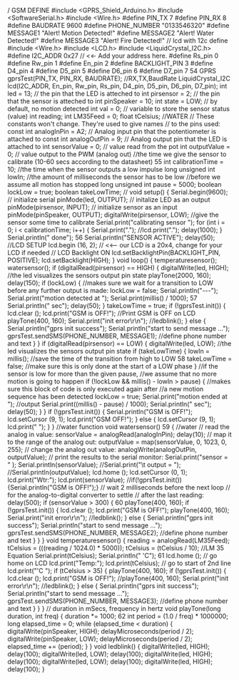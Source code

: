 / GSM DEFINE
#include <GPRS_Shield_Arduino.h>
#include <SoftwareSerial.h>
#include <Wire.h>
#define PIN_TX 7
#define PIN_RX 8
#define BAUDRATE 9600
#define PHONE_NUMBER "0133546320"
#define MESSAGE1 "Alert! Motion Detected!"
#define MESSAGE2 "Alert! Water Detected!"
#define MESSAGE3 "Alert! Fire Detected!"
// lcd with 12c define
#include <Wire.h>
#include <LCD.h>
#include <LiquidCrystal_I2C.h>
#define I2C_ADDR 0x27 // <<- Add your address here.
#define Rs_pin 0
#define Rw_pin 1
#define En_pin 2
#define BACKLIGHT_PIN 3
#define D4_pin 4
#define D5_pin 5
#define D6_pin 6
#define D7_pin 7
54
GPRS gprsTest(PIN_TX, PIN_RX, BAUDRATE); //RX,TX,BaudRate
LiquidCrystal_I2C lcd(I2C_ADDR, En_pin, Rw_pin, Rs_pin, D4_pin, D5_pin, D6_pin, D7_pin);
int led = 13; // the pin that the LED is atteched to
int pirsensor = 2; // the pin that the sensor is atteched to
int pinSpeaker = 10;
int state = LOW; // by default, no motion detected
int val = 0; // variable to store the sensor status (value)
int reading;
int LM35Feed = 0;
float tCelsius;
//WATER
// These constants won't change. They're used to give names
// to the pins used:
const int analogInPin = A2; // Analog input pin that the potentiometer is attached to
const int analogOutPin = 9; // Analog output pin that the LED is attached to
int sensorValue = 0; // value read from the pot
int outputValue = 0; // value output to the PWM (analog out)
//the time we give the sensor to calibrate (10-60 secs according to the datasheet)
55
int calibrationTime = 10;
//the time when the sensor outputs a low impulse
long unsigned int lowIn;
//the amount of milliseconds the sensor has to be low
//before we assume all motion has stopped
long unsigned int pause = 5000;
boolean lockLow = true;
boolean takeLowTime;
//
void setup() {
Serial.begin(9600); // initialize serial
pinMode(led, OUTPUT); // initalize LED as an output
pinMode(pirsensor, INPUT); // initialize sensor as an input
pinMode(pinSpeaker, OUTPUT);
digitalWrite(pirsensor, LOW);
//give the sensor some time to calibrate
Serial.print("calibrating sensor ");
for (int i = 0; i < calibrationTime; i++) {
Serial.print(".");
//lcd.print(".");
delay(1000);
}
Serial.println(" done");
56
Serial.println("SENSOR ACTIVE");
delay(50);
//LCD SETUP
lcd.begin (16, 2); // <<-- our LCD is a 20x4, change for your LCD if needed
// LCD Backlight ON
lcd.setBacklightPin(BACKLIGHT_PIN, POSITIVE);
lcd.setBacklight(HIGH);
}
void loop() {
temperaturesensor();
watersensor();
if (digitalRead(pirsensor) == HIGH) {
digitalWrite(led, HIGH); //the led visualizes the sensors output pin state
playTone(2000, 160);
delay(150);
if (lockLow) {
//makes sure we wait for a transition to LOW before any further output is made:
lockLow = false;
Serial.println("---");
Serial.print("motion detected at ");
Serial.print(millis() / 1000);
57
Serial.println(" sec");
delay(50);
}
takeLowTime = true;
if (!gprsTest.init()) {
lcd.clear ();
lcd.print("GSM is OFF!"); //Print GSM is OFF on LCD
playTone(400, 160);
Serial.print("init error\r\n");
//ledblink();
}
else {
Serial.println("gprs init success");
Serial.println("start to send message ...");
gprsTest.sendSMS(PHONE_NUMBER, MESSAGE1); //define phone number and text
}
}
if (digitalRead(pirsensor) == LOW) {
digitalWrite(led, LOW); //the led visualizes the sensors output pin state
if (takeLowTime) {
lowIn = millis(); //save the time of the transition from high to LOW
58
takeLowTime = false; //make sure this is only done at the start of a LOW phase
}
//if the sensor is low for more than the given pause,
//we assume that no more motion is going to happen
if (!lockLow && millis() - lowIn > pause) {
//makes sure this block of code is only executed again after
//a new motion sequence has been detected
lockLow = true;
Serial.print("motion ended at "); //output
Serial.print((millis() - pause) / 1000);
Serial.println(" sec");
delay(50);
}
}
if (!gprsTest.init()) {
Serial.println("GSM is OFF!");
lcd.setCursor (9, 1);
lcd.print("GSM OFF!");
}
else {
lcd.setCursor (9, 1);
lcd.print(" ");
}
}
//water function
void watersensor()
59
{
//water
// read the analog in value:
sensorValue = analogRead(analogInPin);
delay(10);
// map it to the range of the analog out:
outputValue = map(sensorValue, 0, 1023, 0, 255);
// change the analog out value:
analogWrite(analogOutPin, outputValue);
// print the results to the serial monitor:
Serial.print("sensor = " );
Serial.println(sensorValue);
//Serial.print("\t output = ");
//Serial.println(outputValue);
lcd.home ();
lcd.setCursor (0, 1);
lcd.print("Wtr:");
lcd.print(sensorValue);
//if(!gprsTest.init()) {Serial.println("GSM is OFF!");}
// wait 2 milliseconds before the next loop
// for the analog-to-digital converter to settle
// after the last reading:
delay(500);
if (sensorValue > 300) {
60
playTone(400, 160);
if (!gprsTest.init()) {
lcd.clear ();
lcd.print("GSM is OFF!");
playTone(400, 160);
Serial.print("init error\r\n");
//ledblink();
}
else {
Serial.println("gprs init success");
Serial.println("start to send message ...");
gprsTest.sendSMS(PHONE_NUMBER, MESSAGE2); //define phone number and text
}
}
}
void temperaturesensor()
{
reading = analogRead(LM35Feed);
tCelsius = (((reading / 1024.0) * 5000));
tCelsius = (tCelsius / 10); //LM 35 Equation
Serial.print(tCelsius);
Serial.println(" 'C");
61
lcd.home (); // go home on LCD
lcd.print("Temp:");
lcd.print(tCelsius);
// go to start of 2nd line
lcd.print("'C ");
if (tCelsius > 35) {
playTone(400, 160);
if (!gprsTest.init()) {
lcd.clear ();
lcd.print("GSM is OFF!");
//playTone(400, 160);
Serial.print("init error\r\n");
//ledblink();
}
else {
Serial.println("gprs init success");
Serial.println("start to send message ...");
gprsTest.sendSMS(PHONE_NUMBER, MESSAGE3); //define phone number and text
}
}
}
// duration in mSecs, frequency in hertz
void playTone(long duration, int freq) {
duration *= 1000;
62
int period = (1.0 / freq) * 1000000;
long elapsed_time = 0;
while (elapsed_time < duration) {
digitalWrite(pinSpeaker, HIGH);
delayMicroseconds(period / 2);
digitalWrite(pinSpeaker, LOW);
delayMicroseconds(period / 2);
elapsed_time += (period);
}
}
void ledblink()
{
digitalWrite(led, HIGH);
delay(100);
digitalWrite(led, LOW);
delay(100);
digitalWrite(led, HIGH);
delay(100);
digitalWrite(led, LOW);
delay(100);
digitalWrite(led, HIGH);
delay(100);
}
